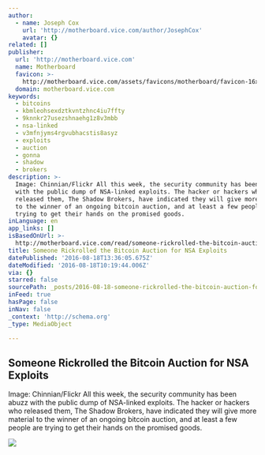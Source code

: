 ```yaml
---
author:
  - name: Joseph Cox
    url: 'http://motherboard.vice.com/author/JosephCox'
    avatar: {}
related: []
publisher:
  url: 'http://motherboard.vice.com'
  name: Motherboard
  favicon: >-
    http://motherboard.vice.com/assets/favicons/motherboard/favicon-16x16.png?v20160720101513
  domain: motherboard.vice.com
keywords:
  - bitcoins
  - kbmleohsexdztkvntzhnc4iu7ffty
  - 9knnkr27usezshnaehg1z8v3mbb
  - nsa-linked
  - v3mfnjyms4rgvubhacstis8asyz
  - exploits
  - auction
  - gonna
  - shadow
  - brokers
description: >-
  Image: Chinnian/Flickr All this week, the security community has been abuzz
  with the public dump of NSA-linked exploits. The hacker or hackers who
  released them, The Shadow Brokers, have indicated they will give more material
  to the winner of an ongoing bitcoin auction, and at least a few people are
  trying to get their hands on the promised goods.
inLanguage: en
app_links: []
isBasedOnUrl: >-
  http://motherboard.vice.com/read/someone-rickrolled-the-bitcoin-auction-for-nsa-exploits
title: Someone Rickrolled the Bitcoin Auction for NSA Exploits
datePublished: '2016-08-18T13:36:05.675Z'
dateModified: '2016-08-18T10:19:44.006Z'
via: {}
starred: false
sourcePath: _posts/2016-08-18-someone-rickrolled-the-bitcoin-auction-for-nsa-exploits.md
inFeed: true
hasPage: false
inNav: false
_context: 'http://schema.org'
_type: MediaObject

---
```

<article style=""><h1>Someone Rickrolled the Bitcoin Auction for NSA Exploits</h1><p>Image: Chinnian/Flickr All this week, the security community has been abuzz with the public dump of NSA-linked exploits. The hacker or hackers who released them, The Shadow Brokers, have indicated they will give more material to the winner of an ongoing bitcoin auction, and at least a few people are trying to get their hands on the promised goods.</p><img src="http://motherboard-images.vice.com/content-images/article/36722/1471511617498452.jpg" /></article>
